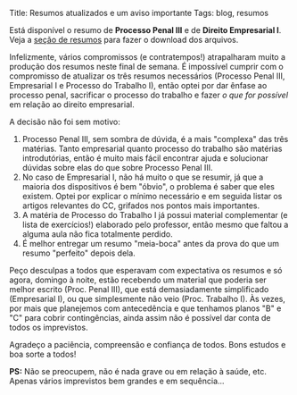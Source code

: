Title: Resumos atualizados e um aviso importante
Tags: blog, resumos

Está disponível o resumo de **Processo Penal III** e de **Direito Empresarial I**.
Veja a [seção de resumos](pages/resumos.html) para fazer o download dos arquivos.

Infelizmente, vários compromissos (e contratempos!) atrapalharam muito a produção
dos resumos neste final de semana. É impossível cumprir com o compromisso de atualizar
os três resumos necessários (Processo Penal III, Empresarial I e Processo do Trabalho I),
então optei por dar ênfase ao processo penal, sacrificar o processo do trabalho e fazer
_o que for possível_ em relação ao direito empresarial.

A decisão não foi sem motivo:

1. Processo Penal III, sem sombra de dúvida, é a mais "complexa" das três matérias.
Tanto empresarial quanto processo do trabalho são matérias introdutórias, então é
muito mais fácil encontrar ajuda e solucionar dúvidas sobre elas do que sobre Processo
Penal III.
1. No caso de Empresarial I, não há muito o que se resumir, já que a maioria dos dispositivos
é bem "óbvio", o problema é saber que eles existem. Optei por explicar o mínimo necessário e em
seguida listar os artigos relevantes do CC, grifados nos pontos mais importantes.
1. A matéria de Processo do Trabalho I já possui material complementar (e lista de exercícios!)
elaborado pelo professor, então mesmo que faltou a alguma aula não fica totalmente perdido.
1. É melhor entregar um resumo "meia-boca" antes da prova do que um resumo "perfeito" depois dela.

Peço desculpas a todos que esperavam com expectativa os resumos e só agora, domingo à noite,
estão recebendo um material que poderia ser melhor escrito (Proc. Penal III), que está demasiadamente
simplificado (Empresarial I), ou que simplesmente não veio (Proc. Trabalho I). Às vezes, por mais
que planejemos com antecedência e que tenhamos planos "B" e "C" para cobrir contingências, ainda assim
não é possível dar conta de todos os imprevistos.

Agradeço a paciência, compreensão e confiança de todos.
Bons estudos e boa sorte a todos!

**PS:** Não se preocupem, não é nada grave ou em relação à saúde, etc. Apenas vários imprevistos bem grandes
e em sequência...


<!-- Local Variables: -->
<!-- coding: utf-8-unix -->
<!-- End: -->
